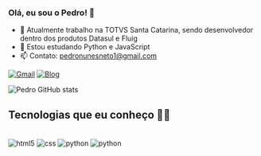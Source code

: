 ### Olá, eu sou o Pedro! 🚀

- 🔭 Atualmente trabalho na TOTVS Santa Catarina, sendo desenvolvedor dentro dos produtos Datasul e Fluig
- 🌱 Estou estudando Python e JavaScript
- 📫 Contato: pedronunesneto1@gmail.com


[![Gmail](https://img.shields.io/badge/Gmail-D14836?style=for-the-badge&logo=gmail&logoColor=white)](https://criarmeulink.com.br/u/1678727700)
[![Blog](https://img.shields.io/badge/website-000000?style=for-the-badge&logo=About.me&logoColor=white)](http://pedro.social/)

![Pedro GitHub stats](https://github-readme-stats.vercel.app/api?username=pedronn1&show_icons=true&theme=tokyonight)

## Tecnologias que eu conheço 🧑‍💻

<div style="display: inline_block"><br/>
    <img align="center" alt="html5" src="https://img.shields.io/badge/HTML5-E34F26?style=for-the-badge&logo=html5&logoColor=white"/>
    <img align="center" alt="css" src="https://img.shields.io/badge/CSS-239120?&style=for-the-badge&logo=css3&logoColor=white"/>
    <img align="center" alt="python" src="https://img.shields.io/badge/Python-3776AB?style=for-the-badge&logo=python&logoColor=white"/>
    <img align="center" alt="python" src="https://img.shields.io/badge/JavaScript-323330?style=for-the-badge&logo=javascript&logoColor=F7DF1E"/>    

</div>
